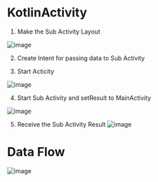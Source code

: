 # KotlinActivity

1. Make the Sub Activity Layout

![image](https://user-images.githubusercontent.com/53125879/73775048-fce81e80-4739-11ea-80d0-91c1f6a06881.png)

2. Create Intent for passing data to Sub Activity

3. Start Acticity 

![image](https://user-images.githubusercontent.com/53125879/73597364-1f7efb00-44e0-11ea-835a-be03f38c83a4.png)

4. Start Sub Activity and setResult to MainActivity

![image](https://user-images.githubusercontent.com/53125879/73774969-d2966100-4739-11ea-9e8b-7c34627806e0.png)


5. Receive the Sub Activity Result 
![image](https://user-images.githubusercontent.com/53125879/73774944-c27e8180-4739-11ea-8733-9885490bc73a.png)





# Data Flow

![image](https://user-images.githubusercontent.com/53125879/73774775-6e739d00-4739-11ea-9d1a-e13c21f7e96a.png)




